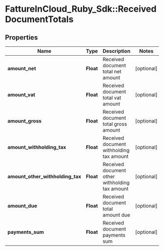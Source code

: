# FattureInCloud_Ruby_Sdk::ReceivedDocumentTotals

## Properties

| Name | Type | Description | Notes |
| ---- | ---- | ----------- | ----- |
| **amount_net** | **Float** | Received document total net amount | [optional] |
| **amount_vat** | **Float** | Received document total vat amount | [optional] |
| **amount_gross** | **Float** | Received document total gross amount | [optional] |
| **amount_withholding_tax** | **Float** | Received document withholding tax amount | [optional] |
| **amount_other_withholding_tax** | **Float** | Received document other withholding tax amount | [optional] |
| **amount_due** | **Float** | Received document total amount due | [optional] |
| **payments_sum** | **Float** | Received document payments sum | [optional] |

